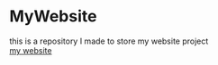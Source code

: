 # MyWebsite
this is a repository I made to store my website project<br>
[my website](http://linzexin.vicp.io)